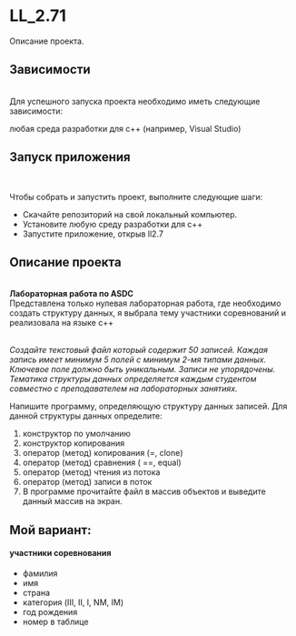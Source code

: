 # LL_2.71


Описание проекта.

<h2>Зависимости</h2><br>
Для успешного запуска проекта необходимо иметь следующие зависимости:<br>

любая среда разработки для c++ (например, Visual Studio)<br>
<h2>Запуск приложения</h2><br>
<p>Чтобы собрать и запустить проект, выполните следующие шаги:<br></p>
<ul>
<li>Скачайте репозиторий на свой локальный компьютер.
<li>Установите любую среду разработки для c++
<li>Запустите приложение, открыв ll2.7</ul>
<h2>Описание проекта</h2><br>
<b>Лабораторная работа по ASDC</b><br>
Представлена только нулевая лабораторная работа, где необходимо создать структуру данных, я выбрала тему участники соревнований и реализовала на языке с++<br><br>

<i>Создайте текстовый файл который содержит 50 записей. Каждая запись имеет минимум 5 полей с минимум 2-мя типами данных. Ключевое поле должно быть уникальным. Записи не упорядочены. Тематика структуры данных определяется каждым студентом совместно с преподавателем на лабораторных занятиях.</i>

Напишите программу, определяющую структуру данных записей. Для данной структуры данных определите:
<ol>
<li>конструктор по умолчанию
<li>конструктор копирования
<li>оператор (метод) копирования (=, clone)
<li>оператор (метод) сравнения ( ==, equal)
<li>оператор (метод) чтения из потока
<li>оператор (метод) записи в поток
<li>В программе прочитайте файл в массив объектов и выведите данный массив на экран.
</ol>
<h2>Мой вариант:</h2>
      <h4>участники соревнования</h4>
      <ul>
<li>фамилия
<li>имя
<li>страна
<li>категория (III, II, I, NM, IM)
<li>год рождения
<li>номер в таблице
  </ul>

